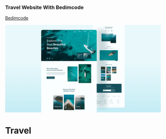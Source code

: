 ### Travel Website With Bedimcode

 [Bedimcode](https://www.youtube.com/c/Bedimcode)

![travel-website](/preview.png)
# Travel
